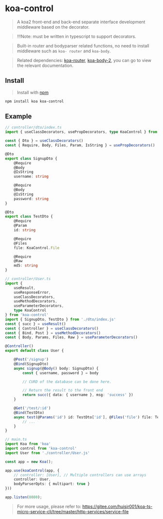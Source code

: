 # koa-control

> A koa2 front-end and back-end separate interface development middleware based on the decorator.       

> !!!Note: must be written in typescript to support decorators.      

> Built-in router and bodyparser related functions, no need to install middleware such as `koa- router` and `koa-body`.      

> Related dependencies: [koa-router](https://www.npmjs.com/package/koa-router), [koa-body-2](https://www.npmjs.com/package/koa-body-2), you can go to view the relevant documentation.        

## Install
> Install with [npm](https://github.com/npm/npm)        

```sh
npm install koa koa-control
```

## Example

```ts
// controller/dto/index.ts
import { useClassDecorators, usePropDecorators, type KoaControl } from 'koa-control'

const { Dto } = useClassDecorators()
const { Require, Body, Files, Param, IsString } = usePropDecorators()

@Dto
export class SignupDto {
    @Require
    @Body
    @IsString
    username: string

    @Require
    @Body
    @IsString
    password: string
}

@Dto
export class TestDto {
    @Require
    @Param
    id: string

    @Require
    @Files
    file: KoaControl.File

    @Require
    @Raw
    md5: string
}
```

```ts
// controller/User.ts
import {
    useResult,
    useResponseError,
    useClassDecorators,
    useMethodDecorators,
    useParameterDecorators,
    type KoaControl
} from 'koa-control'
import { SignupDto, TestDto } from './dto/index.js'
const { succ } = useResult()
const { Controller } = useClassDecorators()
const { Bind, Post } = useMethodDecorators()
const { Body, Params, Files, Raw } = useParameterDecorators()

@Controller()
export default class User {

    @Post('/signup')
    @Bind(SignupDto)
    async signup(@Body() body: SignupDto) {
        const { username, password } = body

        // CURD of the database can be done here.

        // Return the result to the front end
        return succ({ data: { username }, msg: 'success' })
    }

    @Get('/test/:id')
    @Bind(TestDto)
    async test(@Params('id') id: TestDto['id'], @Files('file') file: TestDto['file'], @Raw('md5') md5: TestDto['md5']) {
        // ...
    }
}
```

```ts
// main.ts
import Koa from 'koa'
import control from 'koa-control'
import User from './controller/User.js'

const app = new Koa();

app.use(koaControl(app, {
    // controller: [User], // Multiple controllers can use arrays
    controller: User,
    bodyParserOpts: { multipart: true }
}))

app.listen(8080);
```

> For more usage, please refer to: https://gitee.com/huisir001/koa-ts-micro-service-cli/tree/master/http-services/service-file      